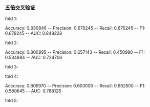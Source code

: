 
### 五倍交叉验证

fold 1: 

Accuracy: 0.830846 -- Precision: 0.679245 -- Recall: 0.679245 -- F1: 0.679245 -- AUC: 0.848228

fold 2:

Accuracy: 0.800995 -- Precision: 0.657143 -- Recall: 0.450980 -- F1: 0.534884 -- AUC: 0.724706

fold 3:



fold 4:

Accuracy: 0.805970 -- Precision: 0.600000 -- Recall: 0.562500 -- F1: 0.580645 -- AUC: 0.788126

fold 5:

